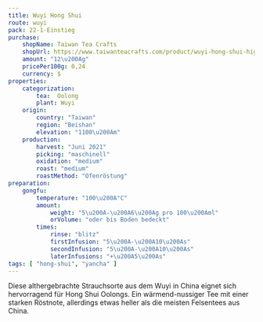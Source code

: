 ```yaml
---
title: Wuyi Hong Shui
route: wuyi
pack: 22-1-Einstieg
purchase:
    shopName: Taiwan Tea Crafts
    shopUrl: https://www.taiwanteacrafts.com/product/wuyi-hong-shui-high-mountain-oolong-tea
    amount: "12\u200Ag"
    pricePer100g: 0,24
    currency: $
properties:
    categorization:
        tea:  Oolong
        plant: Wuyi
    origin:
        country: "Taiwan"
        region: "Beishan"
        elevation: "1100\u200Am"
    production:
        harvest: "Juni 2021"
        picking: "maschinell"
        oxidation: "medium"
        roast: "medium"
        roastMethod: "Ofenröstung"
preparation:
    gongfu:
        temperature: "100\u200A°C"
        amount:
            weight: "5\u200A-\u200A6\u200Ag pro 100\u200Aml"
            orVolume: "oder bis Boden bedeckt"
        times:
            rinse: "blitz"
            firstInfusion: "5\u200A-\u200A10\u200As"
            secondInfusion: "5\u200A-\u200A10\u200As"
            laterInfusions: "+\u200A5\u200As"
tags: [ "hong-shui", "yancha" ]
---
```

Diese althergebrachte Strauchsorte aus dem Wuyi in China eignet sich hervorragend für Hong Shui Oolongs. Ein wärmend-nussiger Tee mit einer starken Röstnote, allerdings etwas heller als die meisten Felsentees aus China.